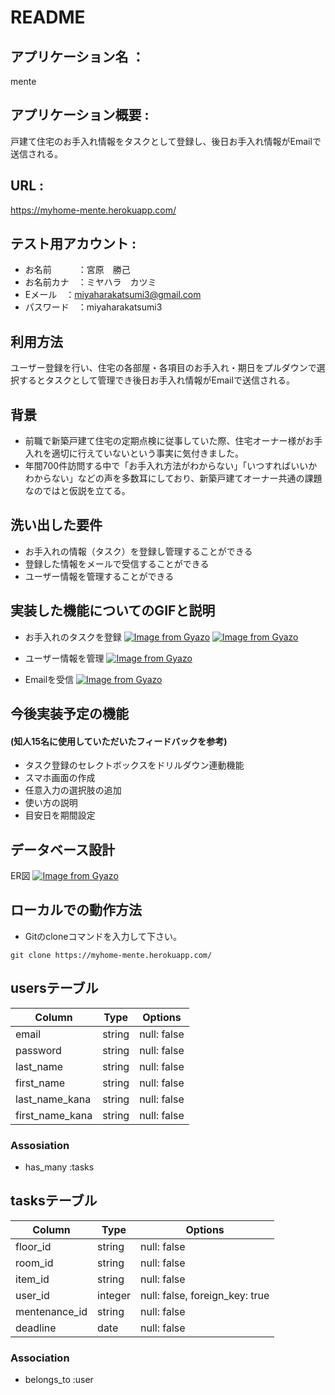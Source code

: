 # README

## アプリケーション名 ： 
mente

## アプリケーション概要 : 
戸建て住宅のお手入れ情報をタスクとして登録し、後日お手入れ情報がEmailで送信される。

## URL : 
https://myhome-mente.herokuapp.com/

## テスト用アカウント : 
- お名前　　　：宮原　勝己
- お名前カナ　：ミヤハラ　カツミ
- Eメール　：miyaharakatsumi3@gmail.com
- パスワード　：miyaharakatsumi3

## 利用方法
ユーザー登録を行い、住宅の各部屋・各項目のお手入れ・期日をプルダウンで選択するとタスクとして管理でき後日お手入れ情報がEmailで送信される。

## 背景
 - 前職で新築戸建て住宅の定期点検に従事していた際、住宅オーナー様がお手入れを適切に行えていないという事実に気付きました。
 - 年間700件訪問する中で「お手入れ方法がわからない」「いつすればいいかわからない」などの声を多数耳にしており、新築戸建てオーナー共通の課題なのではと仮説を立てる。
 

## 洗い出した要件
 - お手入れの情報（タスク）を登録し管理することができる
 - 登録した情報をメールで受信することができる
 - ユーザー情報を管理することができる

## 実装した機能についてのGIFと説明
 - お手入れのタスクを登録
 [![Image from Gyazo](https://i.gyazo.com/38e1521466aa8889178224e8180b01df.gif)](https://gyazo.com/38e1521466aa8889178224e8180b01df)
 [![Image from Gyazo](https://i.gyazo.com/9c4ab05db3b467228920e5d573a4ea15.gif)](https://gyazo.com/9c4ab05db3b467228920e5d573a4ea15)

 - ユーザー情報を管理
 [![Image from Gyazo](https://i.gyazo.com/7af7ccc8ec1d5438dfa9fbe9b193881e.gif)](https://gyazo.com/7af7ccc8ec1d5438dfa9fbe9b193881e)
 
 - Emailを受信
 [![Image from Gyazo](https://i.gyazo.com/26f18ba2130d37bbe1cc279518260c72.png)](https://gyazo.com/26f18ba2130d37bbe1cc279518260c72)

## 今後実装予定の機能 
#### (知人15名に使用していただいたフィードバックを参考)
 - タスク登録のセレクトボックスをドリルダウン連動機能
 - スマホ画面の作成
 - 任意入力の選択肢の追加
 - 使い方の説明
 - 目安日を期間設定

## データベース設計
ER図
[![Image from Gyazo](https://i.gyazo.com/645aa225abb3d954302a87b38fd8f0d9.png)](https://gyazo.com/645aa225abb3d954302a87b38fd8f0d9)

## ローカルでの動作方法
 - Gitのcloneコマンドを入力して下さい。
```
git clone https://myhome-mente.herokuapp.com/
```

## usersテーブル

| Column           | Type    | Options     |
| ---------------- | ------- | ----------- |
| email            | string  | null: false |
| password         | string  | null: false |
| last_name        | string  | null: false |
| first_name       | string  | null: false |
| last_name_kana   | string  | null: false |
| first_name_kana  | string  | null: false |

### Assosiation
 - has_many :tasks


## tasksテーブル
| Column             | Type    | Options                        |
| ------------------ | ------- | ------------------------------ |
| floor_id           | string  | null: false                    |
| room_id            | string  | null: false                    |
| item_id            | string  | null: false                    |
| user_id            | integer | null: false, foreign_key: true |
| mentenance_id      | string  | null: false                    |
| deadline           | date    | null: false                    |

### Association
- belongs_to :user
